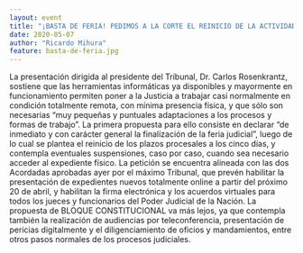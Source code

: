 ```yaml
---
layout: event
title: "¡BASTA DE FERIA! PEDIMOS A LA CORTE EL REINICIO DE LA ACTIVIDAD JUDICIAL"
date: 2020-05-07
author: "Ricardo Mihura"
feature: basta-de-feria.jpg
---
```

La presentación dirigida al presidente del Tribunal, Dr. Carlos Rosenkrantz, sostiene que las herramientas informáticas ya disponibles y mayormente en funcionamiento permiten poner a la Justicia a trabajar casi normalmente en condición totalmente remota, con mínima presencia física, y que sólo son necesarias “muy pequeñas y puntuales adaptaciones a los procesos y formas de trabajo”.
La primera propuesta para ello consiste en declarar “de inmediato y con carácter general la finalización de la feria judicial”, luego de lo cual se plantea el reinicio de los plazos procesales a los cinco días, y contempla eventuales suspensiones, caso por caso, cuando sea necesario acceder al expediente físico.
La petición se encuentra alineada con las dos Acordadas aprobadas ayer por el máximo Tribunal, que prevén habilitar la presentación de expedientes nuevos totalmente online a partir del próximo 20 de abril, y habilitan la firma electrónica y los acuerdos virtuales para todos los jueces y funcionarios del Poder Judicial de la Nación.
La propuesta de BLOQUE CONSTITUCIONAL va más lejos, ya que contempla también la realización de audiencias por teleconferencia, presentación de pericias digitalmente y el diligenciamiento de oficios y mandamientos, entre otros pasos normales de los procesos judiciales.
